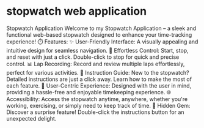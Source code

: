 # stopwatch web application
 Stopwatch Application  Welcome to my Stopwatch Application – a sleek and functional web-based stopwatch designed to enhance your time-tracking experience! ⏱️  Features: ✨ User-Friendly Interface:  A visually appealing and intuitive design for seamless navigation. 🚀 Effortless Control:  Start, stop, and reset with just a click. Double-click to stop for quick and precise control. 📊 Lap Recording:  Record and review multiple laps effortlessly, perfect for various activities. 📖 Instruction Guide:  New to the stopwatch? Detailed instructions are just a click away. Learn how to make the most of each feature. 👥 User-Centric Experience:  Designed with the user in mind, providing a hassle-free and enjoyable timekeeping experience. 🌐 Accessibility:  Access the stopwatch anytime, anywhere, whether you're working, exercising, or simply need to keep track of time. 🤯 Hidden Gem:  Discover a surprise feature! Double-click the instructions button for an unexpected delight.

